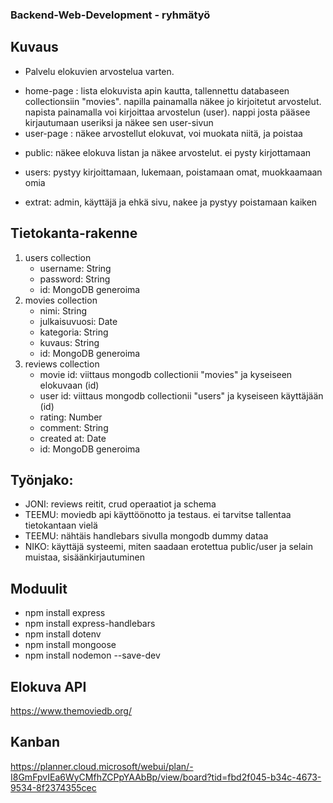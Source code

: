 ### Backend-Web-Development - ryhmätyö

## Kuvaus

- Palvelu elokuvien arvostelua varten.

* home-page : lista elokuvista apin kautta, tallennettu databaseen collectionsiin "movies". napilla painamalla näkee jo kirjoitetut arvostelut. napista painamalla voi kirjoittaa arvostelun (user). nappi josta pääsee kirjautumaan useriksi ja näkee sen user-sivun
* user-page : näkee arvostellut elokuvat, voi muokata niitä, ja poistaa

- public:
  näkee elokuva listan ja näkee arvostelut. ei pysty kirjottamaan

- users:
  pystyy kirjoittamaan, lukemaan, poistamaan omat, muokkaamaan omia

- extrat:
  admin, käyttäjä ja ehkä sivu, nakee ja pystyy poistamaan kaiken

## Tietokanta-rakenne

1. users collection
   - username: String
   - password: String
   - id: MongoDB generoima
2. movies collection
   - nimi: String
   - julkaisuvuosi: Date
   - kategoria: String
   - kuvaus: String
   - id: MongoDB generoima
3. reviews collection
   - movie id: viittaus mongodb collectionii "movies" ja kyseiseen elokuvaan (id)
   - user id: viittaus mongodb collectionii "users" ja kyseiseen käyttäjään (id)
   - rating: Number
   - comment: String
   - created at: Date
   - id: MongoDB generoima

## Työnjako:

- JONI: reviews reitit, crud operaatiot ja schema
- TEEMU: moviedb api käyttöönotto ja testaus. ei tarvitse tallentaa tietokantaan vielä
- TEEMU: nähtäis handlebars sivulla mongodb dummy dataa
- NIKO: käyttäjä systeemi, miten saadaan erotettua public/user ja selain muistaa, sisäänkirjautuminen

## Moduulit

- npm install express
- npm install express-handlebars
- npm install dotenv
- npm install mongoose
- npm install nodemon --save-dev

## Elokuva API

https://www.themoviedb.org/

## Kanban

https://planner.cloud.microsoft/webui/plan/-I8GmFpvIEa6WyCMfhZCPpYAAbBp/view/board?tid=fbd2f045-b34c-4673-9534-8f2374355cec
